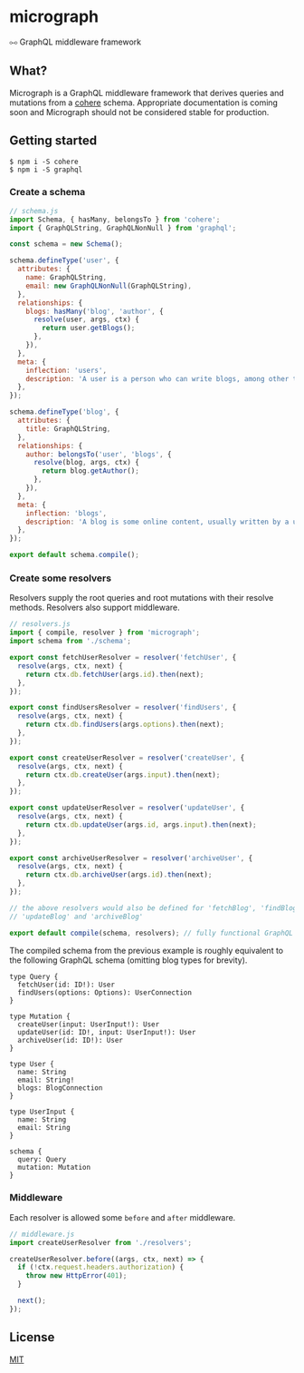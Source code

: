 # micrograph
⧟ GraphQL middleware framework

## What?
Micrograph is a GraphQL middleware framework that derives queries and mutations from a [cohere](https://github.com/directlyio/cohere) schema. Appropriate documentation is coming soon
and Micrograph should not be considered stable for production.

## Getting started
```
$ npm i -S cohere
$ npm i -S graphql
```

### Create a schema
```js
// schema.js
import Schema, { hasMany, belongsTo } from 'cohere';
import { GraphQLString, GraphQLNonNull } from 'graphql';

const schema = new Schema();

schema.defineType('user', {
  attributes: {
    name: GraphQLString,
    email: new GraphQLNonNull(GraphQLString),
  },
  relationships: {
    blogs: hasMany('blog', 'author', {
      resolve(user, args, ctx) {
        return user.getBlogs();
      },
    }),
  },
  meta: {
    inflection: 'users',
    description: 'A user is a person who can write blogs, among other things.',
  },
});

schema.defineType('blog', {
  attributes: {
    title: GraphQLString,
  },
  relationships: {
    author: belongsTo('user', 'blogs', {
      resolve(blog, args, ctx) {
        return blog.getAuthor();
      },
    }),
  },
  meta: {
    inflection: 'blogs',
    description: 'A blog is some online content, usually written by a user.',
  },
});

export default schema.compile();
```

### Create some resolvers
Resolvers supply the root queries and root mutations with their resolve methods. Resolvers also
support middleware.

```js
// resolvers.js
import { compile, resolver } from 'micrograph';
import schema from './schema';

export const fetchUserResolver = resolver('fetchUser', {
  resolve(args, ctx, next) {
    return ctx.db.fetchUser(args.id).then(next);
  },
});

export const findUsersResolver = resolver('findUsers', {
  resolve(args, ctx, next) {
    return ctx.db.findUsers(args.options).then(next);
  },
});

export const createUserResolver = resolver('createUser', {
  resolve(args, ctx, next) {
    return ctx.db.createUser(args.input).then(next);
  },
});

export const updateUserResolver = resolver('updateUser', {
  resolve(args, ctx, next) {
    return ctx.db.updateUser(args.id, args.input).then(next);
  },
});

export const archiveUserResolver = resolver('archiveUser', {
  resolve(args, ctx, next) {
    return ctx.db.archiveUser(args.id).then(next);
  },
});

// the above resolvers would also be defined for 'fetchBlog', 'findBlogs', 'createBlog',
// 'updateBlog' and 'archiveBlog'

export default compile(schema, resolvers); // fully functional GraphQL schema
```

The compiled schema from the previous example is roughly equivalent to the following GraphQL schema (omitting blog types for brevity).

```
type Query {
  fetchUser(id: ID!): User
  findUsers(options: Options): UserConnection
}

type Mutation {
  createUser(input: UserInput!): User
  updateUser(id: ID!, input: UserInput!): User
  archiveUser(id: ID!): User
}

type User {
  name: String
  email: String!
  blogs: BlogConnection
}

type UserInput {
  name: String
  email: String
}

schema {
  query: Query
  mutation: Mutation
}
```

### Middleware
Each resolver is allowed some `before` and `after` middleware.

```js
// middleware.js
import createUserResolver from './resolvers';

createUserResolver.before((args, ctx, next) => {
  if (!ctx.request.headers.authorization) {
    throw new HttpError(401);
  }

  next();
});
```

## License
[MIT](https://github.com/directlyio/redink-graphql/LICENSE)
